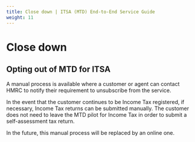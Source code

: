 ```yaml
---
title: Close down | ITSA (MTD) End-to-End Service Guide
weight: 11
---
```


<!--- Section owner: MTD Programme --->

# Close down

## Opting out of MTD for ITSA

A manual process is available where a customer or agent can contact HMRC to notify their requirement to unsubscribe from the service.

In the event that the customer continues to be Income Tax registered, if necessary, Income Tax returns can be submitted manually.  The customer does not need to leave the MTD pilot for Income Tax in order to submit a self-assessment tax return.

In the future, this manual process will be replaced by an online one.

